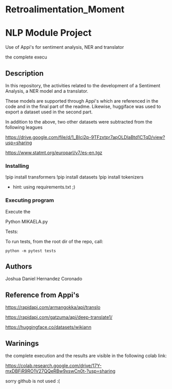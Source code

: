 # Retroalimentation_Moment


# NLP Module Project

Use of Appi's for sentiment analysis, NER and translator

the complete execu

## Description

In this repository, the activities related to the development of a Sentiment Analysis, a NER model and a translator.

These models are supported through Appi's which are referenced in the code and in the final part of the readme. Likewise, huggiface was used to export a dataset used in the second part.

In addition to the above, two other datasets were subtracted from the following leagues

https://drive.google.com/file/d/1_BIci2p-9TFzxtpr7apOLDlaBtd1CTqD/view?usp=sharing

https://www.statmt.org/europarl/v7/es-en.tgz

### Installing

!pip install transformers 
!pip install datasets
!pip install tokenizers

* hint: using requirements.txt ;)


### Executing program

Execute the  

Python MIKAELA.py

Tests: 

To run tests, from the root dir of the repo, call: 
```
python -m pytest tests
```

## Authors

Joshua Daniel Hernandez Coronado


## Reference from Appi's

https://rapidapi.com/armangokka/api/translo

https://rapidapi.com/gatzuma/api/deep-translate1/

https://huggingface.co/datasets/wikiann


## Warinings
the complete execution and the results are visible in the following colab link:

https://colab.research.google.com/drive/17Y-mxDBFiR9RO1V27QQeRBw9xswCn0t-?usp=sharing

sorry github is not used :(
